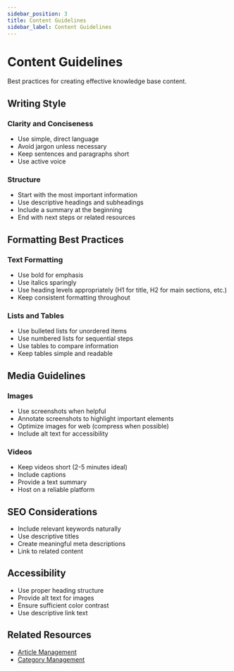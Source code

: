 ```yaml
---
sidebar_position: 3
title: Content Guidelines
sidebar_label: Content Guidelines
---
```


# Content Guidelines

Best practices for creating effective knowledge base content.

## Writing Style

### Clarity and Conciseness
- Use simple, direct language
- Avoid jargon unless necessary
- Keep sentences and paragraphs short
- Use active voice

### Structure
- Start with the most important information
- Use descriptive headings and subheadings
- Include a summary at the beginning
- End with next steps or related resources

## Formatting Best Practices

### Text Formatting
- Use bold for emphasis
- Use italics sparingly
- Use heading levels appropriately (H1 for title, H2 for main sections, etc.)
- Keep consistent formatting throughout

### Lists and Tables
- Use bulleted lists for unordered items
- Use numbered lists for sequential steps
- Use tables to compare information
- Keep tables simple and readable

## Media Guidelines

### Images
- Use screenshots when helpful
- Annotate screenshots to highlight important elements
- Optimize images for web (compress when possible)
- Include alt text for accessibility

### Videos
- Keep videos short (2-5 minutes ideal)
- Include captions
- Provide a text summary
- Host on a reliable platform

## SEO Considerations

- Include relevant keywords naturally
- Use descriptive titles
- Create meaningful meta descriptions
- Link to related content

## Accessibility

- Use proper heading structure
- Provide alt text for images
- Ensure sufficient color contrast
- Use descriptive link text

## Related Resources

- [Article Management](./article-management.md)
- [Category Management](./category-management.md)

